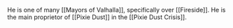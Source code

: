 He is one of many [[Mayors of Valhalla]], specifically over [[Fireside]]. He is the main proprietor of [[Pixie Dust]] in the [[Pixie Dust Crisis]].

